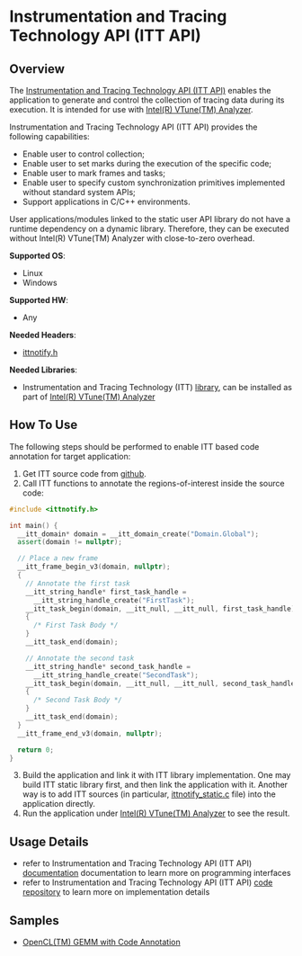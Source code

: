 # Instrumentation and Tracing Technology API (ITT API)
## Overview
The [Instrumentation and Tracing Technology API (ITT API)](https://software.intel.com/content/www/us/en/develop/documentation/vtune-help/top/api-support/instrumentation-and-tracing-technology-apis.html) enables the application to generate and control the collection of tracing data during its execution.
It is intended for use with [Intel(R) VTune(TM) Analyzer](https://software.intel.com/content/www/us/en/develop/tools/oneapi/components/vtune-profiler.html).

Instrumentation and Tracing Technology API (ITT API) provides the following capabilities:
- Enable user to control collection;
- Enable user to set marks during the execution of the specific code;
- Enable user to mark frames and tasks;
- Enable user to specify custom synchronization primitives implemented without standard system APIs;
- Support applications in C/C++ environments.

User applications/modules linked to the static user API library do not have a runtime dependency on a dynamic library. Therefore, they can be executed without Intel(R) VTune(TM) Analyzer with close-to-zero overhead.

**Supported OS**:
- Linux
- Windows

**Supported HW**:
- Any

**Needed Headers**:
- [ittnotify.h](https://github.com/intel/ittapi/blob/master/include/ittnotify.h)

**Needed Libraries**:
- Instrumentation and Tracing Technology (ITT) [library](https://github.com/intel/ittapi), can be installed as part of [Intel(R) VTune(TM) Analyzer](https://software.intel.com/content/www/us/en/develop/tools/oneapi/components/vtune-profiler.html)

## How To Use
The following steps should be performed to enable ITT based code annotation for target application:
1. Get ITT source code from [github](https://github.com/intel/ittapi).
2. Call ITT functions to annotate the regions-of-interest inside the source code:
```cpp
#include <ittnotify.h>

int main() {
  __itt_domain* domain = __itt_domain_create("Domain.Global");
  assert(domain != nullptr);

  // Place a new frame
  __itt_frame_begin_v3(domain, nullptr);
  {
    // Annotate the first task
    __itt_string_handle* first_task_handle =
      __itt_string_handle_create("FirstTask");
    __itt_task_begin(domain, __itt_null, __itt_null, first_task_handle);
    {
      /* First Task Body */
    }
    __itt_task_end(domain);

    // Annotate the second task
    __itt_string_handle* second_task_handle =
      __itt_string_handle_create("SecondTask");
    __itt_task_begin(domain, __itt_null, __itt_null, second_task_handle);
    {
      /* Second Task Body */
    }
    __itt_task_end(domain);
  }
  __itt_frame_end_v3(domain, nullptr);

  return 0;
}
```
3. Build the application and link it with ITT library implementation. One may build ITT static library first, and then link the application with it. Another way is to add ITT sources (in particular, [ittnotify_static.c](https://github.com/intel/ittapi/blob/master/src/ittnotify/ittnotify_static.c) file) into the application directly.
4. Run the application under [Intel(R) VTune(TM) Analyzer](https://software.intel.com/content/www/us/en/develop/tools/oneapi/components/vtune-profiler.html) to see the result.

## Usage Details
- refer to Instrumentation and Tracing Technology API (ITT API) [documentation](https://software.intel.com/content/www/us/en/develop/documentation/vtune-help/top/api-support/instrumentation-and-tracing-technology-apis.html) documentation to learn more on programming interfaces
- refer to Instrumentation and Tracing Technology API (ITT API) [code repository](https://github.com/intel/ittapi) to learn more on implementation details

## Samples
- [OpenCL(TM) GEMM with Code Annotation](../../samples/cl_gemm_itt)
